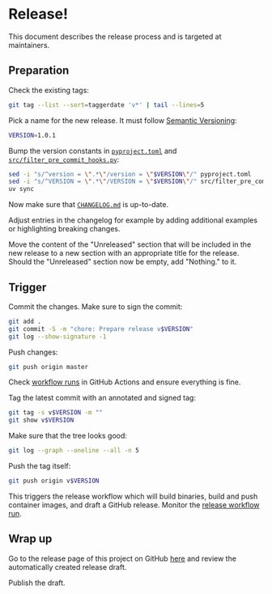 # Release!

This document describes the release process and is targeted at maintainers.

## Preparation

Check the existing tags:

```sh
git tag --list --sort=taggerdate 'v*' | tail --lines=5
```

Pick a name for the new release. It must follow
[Semantic Versioning](https://semver.org):

```sh
VERSION=1.0.1
```

Bump the version constants in [`pyproject.toml`](./pyproject.toml) and
[`src/filter_pre_commit_hooks.py`](./src/filter_pre_commit_hooks.py):

```sh
sed -i "s/^version = \".*\"/version = \"$VERSION\"/" pyproject.toml
sed -i "s/^VERSION = \".*\"/VERSION = \"$VERSION\"/" src/filter_pre_commit_hooks.py
uv sync
```

Now make sure that [`CHANGELOG.md`](./CHANGELOG.md) is up-to-date.

Adjust entries in the changelog for example by adding additional examples or
highlighting breaking changes.

Move the content of the "Unreleased" section that will be included in the new
release to a new section with an appropriate title for the release. Should the
"Unreleased" section now be empty, add "Nothing." to it.

## Trigger

Commit the changes. Make sure to sign the commit:

```sh
git add .
git commit -S -m "chore: Prepare release v$VERSION"
git log --show-signature -1
```

Push changes:

```sh
git push origin master
```

Check
[workflow runs](https://github.com/trallnag/filter-pre-commit-hooks/actions?query=branch%3Amaster)
in GitHub Actions and ensure everything is fine.

Tag the latest commit with an annotated and signed tag:

```sh
git tag -s v$VERSION -m ""
git show v$VERSION
```

Make sure that the tree looks good:

```sh
git log --graph --oneline --all -n 5
```

Push the tag itself:

```sh
git push origin v$VERSION
```

This triggers the release workflow which will build binaries, build and push
container images, and draft a GitHub release. Monitor the
[release workflow run](https://github.com/trallnag/filter-pre-commit-hooks/actions/workflows/release.yaml).

## Wrap up

Go to the release page of this project on GitHub
[here](https://github.com/trallnag/filter-pre-commit-hooks/releases) and review
the automatically created release draft.

Publish the draft.
